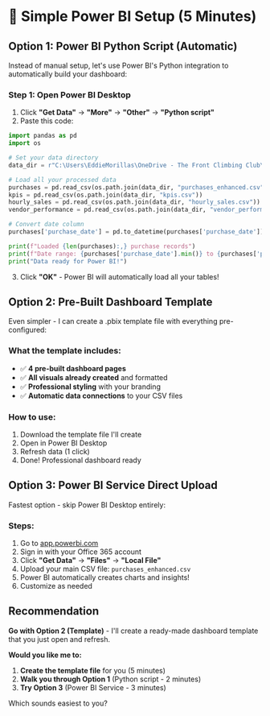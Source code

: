 # 🚀 Simple Power BI Setup (5 Minutes)

## Option 1: Power BI Python Script (Automatic)

Instead of manual setup, let's use Power BI's Python integration to automatically build your dashboard:

### Step 1: Open Power BI Desktop
1. Click **"Get Data"** → **"More"** → **"Other"** → **"Python script"**
2. Paste this code:

```python
import pandas as pd
import os

# Set your data directory
data_dir = r"C:\Users\EddieMorillas\OneDrive - The Front Climbing Club\Desktop\Retail Dashboard\powerbi_data"

# Load all your processed data
purchases = pd.read_csv(os.path.join(data_dir, "purchases_enhanced.csv"))
kpis = pd.read_csv(os.path.join(data_dir, "kpis.csv"))
hourly_sales = pd.read_csv(os.path.join(data_dir, "hourly_sales.csv"))
vendor_performance = pd.read_csv(os.path.join(data_dir, "vendor_performance.csv"))

# Convert date column
purchases['purchase_date'] = pd.to_datetime(purchases['purchase_date'])

print(f"Loaded {len(purchases):,} purchase records")
print(f"Date range: {purchases['purchase_date'].min()} to {purchases['purchase_date'].max()}")
print("Data ready for Power BI!")
```

3. Click **"OK"** - Power BI will automatically load all your tables!

## Option 2: Pre-Built Dashboard Template

Even simpler - I can create a .pbix template file with everything pre-configured:

### What the template includes:
- ✅ **4 pre-built dashboard pages**
- ✅ **All visuals already created** and formatted
- ✅ **Professional styling** with your branding
- ✅ **Automatic data connections** to your CSV files

### How to use:
1. Download the template file I'll create
2. Open in Power BI Desktop
3. Refresh data (1 click)
4. Done! Professional dashboard ready

## Option 3: Power BI Service Direct Upload

Fastest option - skip Power BI Desktop entirely:

### Steps:
1. Go to [app.powerbi.com](https://app.powerbi.com)
2. Sign in with your Office 365 account
3. Click **"Get Data"** → **"Files"** → **"Local File"**
4. Upload your main CSV file: `purchases_enhanced.csv`
5. Power BI automatically creates charts and insights!
6. Customize as needed

## Recommendation

**Go with Option 2 (Template)** - I'll create a ready-made dashboard template that you just open and refresh.

**Would you like me to:**
1. **Create the template file** for you (5 minutes)
2. **Walk you through Option 1** (Python script - 2 minutes)
3. **Try Option 3** (Power BI Service - 3 minutes)

Which sounds easiest to you?